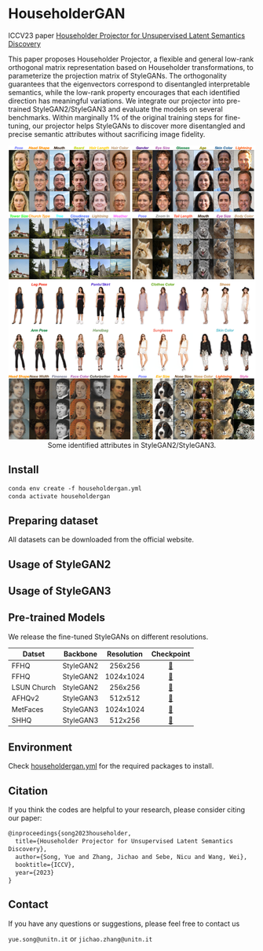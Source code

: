 # HouseholderGAN

ICCV23 paper [Householder Projector for Unsupervised Latent Semantics Discovery](https://arxiv.org/abs/)

This paper proposes Householder Projector, a flexible and general low-rank orthogonal matrix representation based on Householder transformations, to parameterize the projection matrix of StyleGANs. The orthogonality guarantees that the eigenvectors correspond to disentangled interpretable semantics, while the low-rank property encourages that each identified direction has meaningful variations. We integrate our projector into pre-trained StyleGAN2/StyleGAN3 and evaluate the models on several benchmarks. Within marginally 1\% of the original training steps for fine-tuning, our projector helps StyleGANs to discover more disentangled and precise semantic attributes without sacrificing image fidelity.

<p align="center">
<img src="householder1_full.png" width="800px"/>
  <br>
Some identified attributes in StyleGAN2/StyleGAN3.
</p>

## Install
```
conda env create -f householdergan.yml
conda activate householdergan
```

## Preparing dataset
All datasets can be downloaded from the official website.

## Usage of StyleGAN2




## Usage of StyleGAN3





## Pre-trained Models

We release the fine-tuned StyleGANs on different resolutions.


| Datset       | Backbone | Resolution | Checkpoint |
|--------------|:--------:|:--------------:|:----------:|
| FFHQ         | StyleGAN2 |  256x256   | [:link:](https://drive.google.com/file/d/1mbmGRkrdZfWwCaRRV9OF_xW2AH1Cj0-H/view?usp=sharing) |
| FFHQ         | StyleGAN2 |  1024x1024 | [:link:](https://drive.google.com/file/d/1MEBk5Br2stbaSNl-4ImQQ1qUJnBBQPjM/view?usp=sharing) |
| LSUN Church  | StyleGAN2 |  256x256   | [:link:](https://drive.google.com/file/d/15Nzei6bMev3gJu3votONi9LqcqU1ihiN/view?usp=sharing) |
| AFHQv2       | StyleGAN3 |  512x512   | [:link:](https://drive.google.com/file/d/1OZsu5RPeBbxk4mNfqEoq0e_Af5GZFpf9/view?usp=sharing) |
| MetFaces     | StyleGAN3 |  1024x1024 | [:link:]() |
| SHHQ         | StyleGAN3 |  512x256   | [:link:]() |

## Environment

Check [householdergan.yml](https://github.com/KingJamesSong/HouseholderGAN/blob/main/householdergan.yaml) for the required packages to install.

## Citation 
If you think the codes are helpful to your research, please consider citing our paper:

```
@inproceedings{song2023householder,
  title={Householder Projector for Unsupervised Latent Semantics Discovery},
  author={Song, Yue and Zhang, Jichao and Sebe, Nicu and Wang, Wei},
  booktitle={ICCV},
  year={2023}
}
```

## Contact

If you have any questions or suggestions, please feel free to contact us

`yue.song@unitn.it` or `jichao.zhang@unitn.it`
